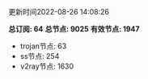 更新时间2022-08-26 14:08:26

**总订阅: 64**
**总节点: 9025**
**有效节点: 1947**
- trojan节点: 63
- ss节点: 254
- v2ray节点: 1630
